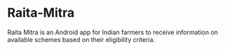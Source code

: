 # Raita-Mitra
Raita Mitra is an Android app for Indian farmers to receive information on available schemes based on their eligibility criteria.

